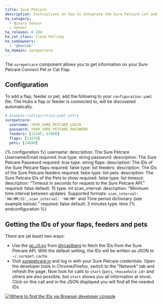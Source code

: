 ```yaml
---
title: Sure Petcare
description: Instructions on how to integrate the Sure Petcare cat and pet flaps into Home Assistant.
ha_category:
  - Binary Sensor
  - Sensor
ha_release: 0.104
ha_iot_class: Cloud Polling
ha_codeowners:
  - '@benleb'
ha_domain: surepetcare
---
```


The `surepetcare` component allows you to get information on your Sure Petcare Connect Pet or Cat Flap.

## Configuration

To add a flap, feeder or pet, add the following to your `configuration.yaml` file. The Hubs a flap or feeder is connected to, will be discovered automatically.

```yaml
# Example configuration.yaml entry
surepetcare:
  username: YOUR_SURE_PETCARE_LOGIN
  password: YOUR_SURE_PETCARE_PASSWORD
  feeders: [12345, 67890]
  flaps: [13579]
  pets: [24680]
```

{% configuration %}
  username:
    description: The Sure Petcare Username/Email
    required: true
    type: string
  password:
    description: The Sure Petcare Password
    required: true
    type: string
  flaps:
    description: The IDs of the Sure Petcare flaps
    required: false
    type: list
  feeders:
    description: The IDs of the Sure Petcare feeders
    required: false
    type: list
  pets:
    description: The Sure Petcare IDs of the Pets to show
    required: false
    type: list
  timeout:
    description: "Timeout in seconds for request to the Sure Petcare API."
    required: false
    default: 15
    type: int
  scan_interval:
    description: "Minimum time interval between updates. Supported formats: `scan_interval: 'HH:MM:SS'`, `scan_interval: 'HH:MM'` and Time period dictionary (see example below)."
    required: false
    default: 3 minutes
    type: time
{% endconfiguration %}

## Getting the IDs of your flaps, feeders and pets

There are (at least) two ways:

- Use the [sp_cli.py](https://github.com/rcastberg/sure_petcare/blob/master/sp_cli.py) from [@rcastberg](https://github.com/rcastberg) to fetch the IDs from the Sure Petcare API. With the default setting, the IDs will be written as JSON to `~/.surepet.cache`.
- Visit [surepetcare.io](https://surepetcare.io) and log in with your Sure Petcare credentials. Open the developer tools in Chrome/Firefox, switch to the "Network" tab and refresh the page. Now look for calls to `start` (`pets`, `<household id>` and others are also possible, but `start` shows you all information at once). Click on this call and in the JSON displayed you will find all the needed IDs.

<p class='img'>
<a href='/images/integrations/surepetcare/spc_ids.png' target='_blank'>
  <img src='/images/integrations/surepetcare/spc_ids.png' alt='Where to find the IDs vie Browser developer console' /></a>
</p>
